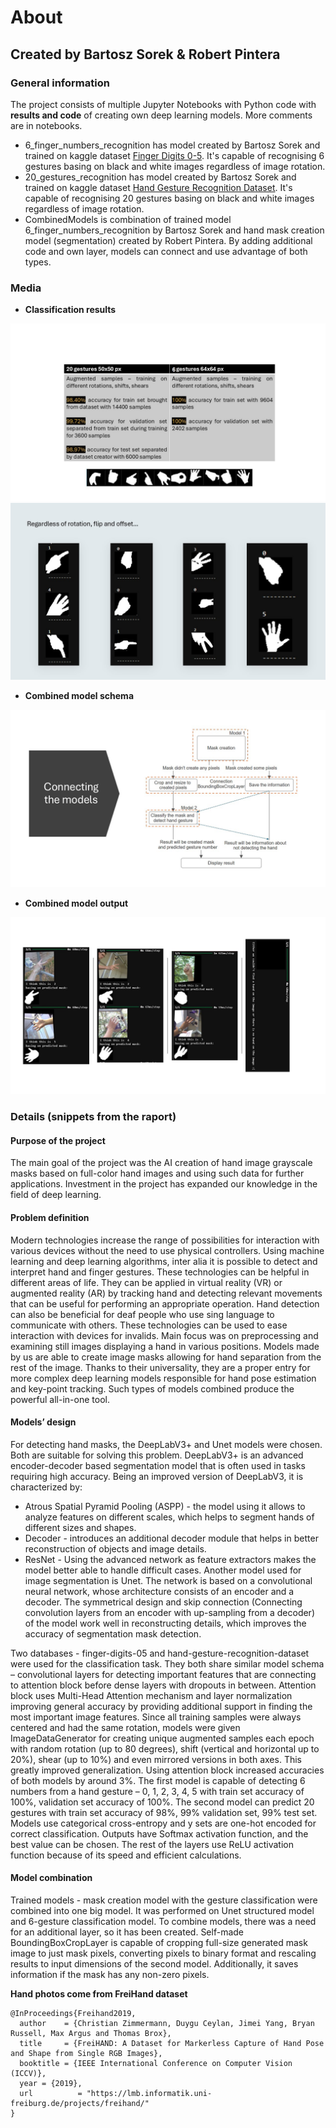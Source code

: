 # About
## Created by Bartosz Sorek & Robert Pintera
### General information
The project consists of multiple Jupyter Notebooks with Python code with **results and code** of creating own deep learning models. More comments are in notebooks. 
- 6_finger_numbers_recognition has model created by Bartosz Sorek and trained on kaggle dataset [Finger Digits 0-5](https://www.kaggle.com/datasets/roshea6/finger-digits-05). It's capable of recognising 6 gestures basing on black and white images regardless of image rotation.
- 20_gestures_recognition has model created by Bartosz Sorek and trained on kaggle dataset [Hand Gesture Recognition Dataset](https://www.kaggle.com/datasets/aryarishabh/hand-gesture-recognition-dataset). It's capable of recognising 20 gestures basing on black and white images regardless of image rotation.
- CombinedModels is combination of trained model 6_finger_numbers_recognition by Bartosz Sorek and hand mask creation model (segmentation) created by Robert Pintera. By adding additional code and own layer, models can connect and use advantage of both types.
### Media
- **Classification results**
  
![Recognition results](Preview/RecognitionResults.JPG)
![Recognition results](Preview/Results2.JPG)
- **Combined model schema**

![Recognition results](Preview/Connecting.JPG)
- **Combined model output**

![Recognition results](Preview/CombinedOuput.JPG)
### Details (snippets from the raport)
#### Purpose of the project
The main goal of the project was the AI creation of hand image grayscale masks based on full-color hand images and using such data for further applications. Investment in the project has expanded our knowledge in the field of deep learning.
#### Problem definition
Modern technologies increase the range of possibilities for interaction with various devices without the need to use physical controllers. Using machine learning and deep learning algorithms, inter alia it is possible to detect and interpret hand and finger gestures.
These technologies can be helpful in different areas of life. They can be applied in virtual reality (VR) or augmented reality (AR) by tracking hand and detecting relevant movements that can be useful for performing an appropriate operation. Hand detection can also be beneficial for deaf people who use sing language to communicate with others. These technologies can be used to ease interaction with devices for invalids.
Main focus was on preprocessing and examining still images displaying a hand in various positions. Models made by us are able to create image masks allowing for hand separation from the rest of the image. Thanks to their universality, they are a proper entry for more complex deep learning models responsible for hand pose estimation and key-point tracking. Such types of models combined produce the powerful all-in-one tool.
#### Models’ design
For detecting hand masks, the DeepLabV3+ and Unet models were chosen. Both are suitable for solving this problem.
DeepLabV3+ is an advanced encoder-decoder based segmentation model that is often used in tasks requiring high accuracy. Being an improved version of DeepLabV3, it is characterized by:
- Atrous Spatial Pyramid Pooling (ASPP) - the model using it allows to analyze features on different scales, which helps to segment hands of different sizes and shapes.
-	Decoder - introduces an additional decoder module that helps in better reconstruction of objects and image details.
-	ResNet - Using the advanced network as feature extractors makes the model better able to handle difficult cases.
Another model used for image segmentation is Unet. The network is based on a convolutional neural network, whose architecture consists of an encoder and a decoder. The symmetrical design and skip connection (Connecting convolution layers from an encoder with up-sampling from a decoder) of the model work well in reconstructing details, which improves the accuracy of segmentation mask detection.


Two databases - finger-digits-05 and hand-gesture-recognition-dataset were used for the classification task. They both share similar model schema – convolutional layers for detecting important features that are connecting to attention block before dense layers with dropouts in between. Attention block uses Multi-Head Attention mechanism and layer normalization improving general accuracy by providing additional support in finding the most important image features. 
Since all training samples were always centered and had the same rotation, models were given ImageDataGenerator for creating unique augmented samples each epoch with random rotation (up to 80 degrees), shift (vertical and horizontal up to 20%), shear (up to 10%) and even mirrored versions in both axes. This greatly improved generalization. 
Using attention block increased accuracies of both models by around 3%. The first model is capable of detecting 6 numbers from a hand gesture – 0, 1, 2, 3, 4, 5 with train set accuracy of 100%, validation set accuracy of 100%. The second model can predict 20 gestures with train set accuracy of 98%, 99% validation set, 99% test set. 
Models use categorical cross-entropy and y sets are one-hot encoded for correct classification. Outputs have Softmax activation function, and the best value can be chosen. The rest of the layers use ReLU activation function because of its speed and efficient calculations.
#### Model combination
Trained models - mask creation model with the gesture classification were combined into one big model. It was performed on Unet structured model and 6-gesture classification model. To combine models, there was a need for an additional layer, so it has been created. Self-made BoundingBoxCropLayer is capable of cropping full-size generated mask image to just mask pixels, converting pixels to binary format and rescaling results to input dimensions of the second model. Additionally, it saves information if the mask has any non-zero pixels.

**Hand photos come from FreiHand dataset**
```Py
@InProceedings{Freihand2019,
  author    = {Christian Zimmermann, Duygu Ceylan, Jimei Yang, Bryan Russell, Max Argus and Thomas Brox},
  title     = {FreiHAND: A Dataset for Markerless Capture of Hand Pose and Shape from Single RGB Images},
  booktitle = {IEEE International Conference on Computer Vision (ICCV)},
  year = {2019},
  url          = "https://lmb.informatik.uni-freiburg.de/projects/freihand/"
}
```

